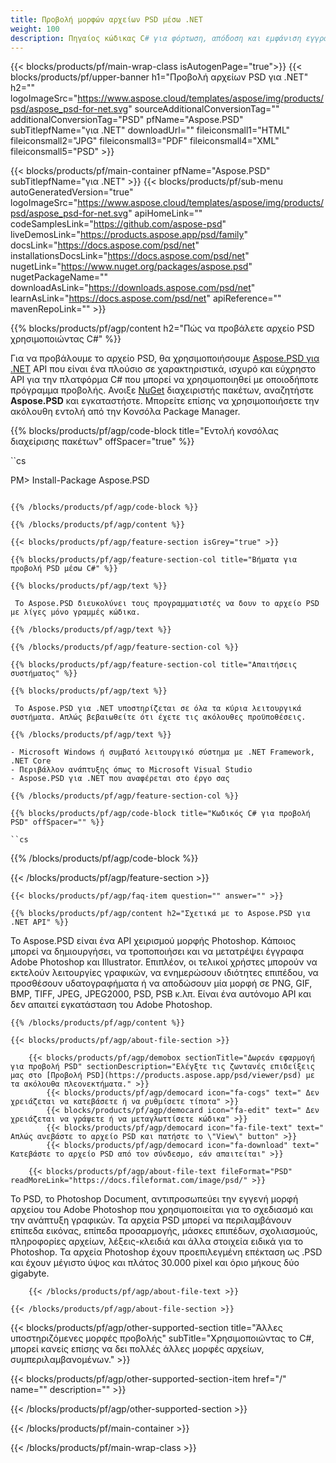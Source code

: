 ```yaml
---
title: Προβολή μορφών αρχείων PSD μέσω .NET
weight: 100
description: Πηγαίος κώδικας C# για φόρτωση, απόδοση και εμφάνιση εγγράφων PSD σε .NET Framework, .NET Core.
---
```


{{< blocks/products/pf/main-wrap-class isAutogenPage="true">}}
{{< blocks/products/pf/upper-banner h1="Προβολή αρχείων PSD για .NET" h2="" logoImageSrc="https://www.aspose.cloud/templates/aspose/img/products/psd/aspose_psd-for-net.svg" sourceAdditionalConversionTag="" additionalConversionTag="PSD" pfName="Aspose.PSD" subTitlepfName="για .NET" downloadUrl="" fileiconsmall1="HTML" fileiconsmall2="JPG" fileiconsmall3="PDF" fileiconsmall4="XML" fileiconsmall5="PSD" >}}

{{< blocks/products/pf/main-container pfName="Aspose.PSD" subTitlepfName="για .NET" >}}
{{< blocks/products/pf/sub-menu autoGeneratedVersion="true" logoImageSrc="https://www.aspose.cloud/templates/aspose/img/products/psd/aspose_psd-for-net.svg" apiHomeLink="" codeSamplesLink="https://github.com/aspose-psd" liveDemosLink="https://products.aspose.app/psd/family" docsLink="https://docs.aspose.com/psd/net" installationsDocsLink="https://docs.aspose.com/psd/net" nugetLink="https://www.nuget.org/packages/aspose.psd" nugetPackageName="" downloadAsLink="https://downloads.aspose.com/psd/net" learnAsLink="https://docs.aspose.com/psd/net" apiReference="" mavenRepoLink="" >}}

{{% blocks/products/pf/agp/content h2="Πώς να προβάλετε αρχείο PSD χρησιμοποιώντας C#" %}}

 Για να προβάλουμε το αρχείο PSD, θα χρησιμοποιήσουμε
 [Aspose.PSD για .NET](https://products.aspose.com/psd/net)
 API που είναι ένα πλούσιο σε χαρακτηριστικά, ισχυρό και εύχρηστο API για την πλατφόρμα C# που μπορεί να χρησιμοποιηθεί με οποιοδήποτε πρόγραμμα προβολής. Ανοιξε
 [NuGet](https://www.nuget.org/packages/aspose.psd)
 διαχειριστής πακέτων, αναζητήστε
 **Aspose.PSD**
 και εγκαταστήστε. Μπορείτε επίσης να χρησιμοποιήσετε την ακόλουθη εντολή από την Κονσόλα Package Manager.

{{% blocks/products/pf/agp/code-block title="Εντολή κονσόλας διαχείρισης πακέτων" offSpacer="true" %}}

``cs

PM> Install-Package Aspose.PSD

```

{{% /blocks/products/pf/agp/code-block %}}

{{% /blocks/products/pf/agp/content %}}

{{< blocks/products/pf/agp/feature-section isGrey="true" >}}

{{% blocks/products/pf/agp/feature-section-col title="Βήματα για προβολή PSD μέσω C#" %}}

{{% blocks/products/pf/agp/text %}}

 Το Aspose.PSD διευκολύνει τους προγραμματιστές να δουν το αρχείο PSD με λίγες μόνο γραμμές κώδικα.

{{% /blocks/products/pf/agp/text %}}

{{% /blocks/products/pf/agp/feature-section-col %}}

{{% blocks/products/pf/agp/feature-section-col title="Απαιτήσεις συστήματος" %}}

{{% blocks/products/pf/agp/text %}}

 Το Aspose.PSD για .NET υποστηρίζεται σε όλα τα κύρια λειτουργικά συστήματα. Απλώς βεβαιωθείτε ότι έχετε τις ακόλουθες προϋποθέσεις.

{{% /blocks/products/pf/agp/text %}}

- Microsoft Windows ή συμβατό λειτουργικό σύστημα με .NET Framework, .NET Core
- Περιβάλλον ανάπτυξης όπως το Microsoft Visual Studio
- Aspose.PSD για .NET που αναφέρεται στο έργο σας

{{% /blocks/products/pf/agp/feature-section-col %}}

{{% blocks/products/pf/agp/code-block title="Κωδικός C# για προβολή PSD" offSpacer="" %}}

``cs

```

{{% /blocks/products/pf/agp/code-block %}}

{{< /blocks/products/pf/agp/feature-section >}}

    {{< blocks/products/pf/agp/faq-item question="" answer="" >}}
 

<!-- aboutfile Starts -->

    {{% blocks/products/pf/agp/content h2="Σχετικά με το Aspose.PSD για .NET API" %}}

 Το Aspose.PSD είναι ένα API χειρισμού μορφής Photoshop. Κάποιος μπορεί να δημιουργήσει, να τροποποιήσει και να μετατρέψει έγγραφα Adobe Photoshop και Illustrator. Επιπλέον, οι τελικοί χρήστες μπορούν να εκτελούν λειτουργίες γραφικών, να ενημερώσουν ιδιότητες επιπέδου, να προσθέσουν υδατογραφήματα ή να αποδώσουν μία μορφή σε PNG, GIF, BMP, TIFF, JPEG, JPEG2000, PSD, PSB κ.λπ. Είναι ένα αυτόνομο API και δεν απαιτεί εγκατάσταση του Adobe Photoshop.



    {{% /blocks/products/pf/agp/content %}}

    {{< blocks/products/pf/agp/about-file-section >}}

        {{< blocks/products/pf/agp/demobox sectionTitle="Δωρεάν εφαρμογή για προβολή PSD" sectionDescription="Ελέγξτε τις ζωντανές επιδείξεις μας στο [Προβολή PSD](https://products.aspose.app/psd/viewer/psd) με τα ακόλουθα πλεονεκτήματα." >}}
            {{< blocks/products/pf/agp/democard icon="fa-cogs" text=" Δεν χρειάζεται να κατεβάσετε ή να ρυθμίσετε τίποτα" >}}
            {{< blocks/products/pf/agp/democard icon="fa-edit" text=" Δεν χρειάζεται να γράψετε ή να μεταγλωττίσετε κώδικα" >}}
            {{< blocks/products/pf/agp/democard icon="fa-file-text" text=" Απλώς ανεβάστε το αρχείο PSD και πατήστε το \"View\" button" >}}
            {{< blocks/products/pf/agp/democard icon="fa-download" text=" Κατεβάστε το αρχείο PSD από τον σύνδεσμο, εάν απαιτείται" >}}

        {{< blocks/products/pf/agp/about-file-text fileFormat="PSD" readMoreLink="https://docs.fileformat.com/image/psd/" >}}
Το PSD, το Photoshop Document, αντιπροσωπεύει την εγγενή μορφή αρχείου του Adobe Photoshop που χρησιμοποιείται για το σχεδιασμό και την ανάπτυξη γραφικών. Τα αρχεία PSD μπορεί να περιλαμβάνουν επίπεδα εικόνας, επίπεδα προσαρμογής, μάσκες επιπέδων, σχολιασμούς, πληροφορίες αρχείων, λέξεις-κλειδιά και άλλα στοιχεία ειδικά για το Photoshop. Τα αρχεία Photoshop έχουν προεπιλεγμένη επέκταση ως .PSD και έχουν μέγιστο ύψος και πλάτος 30.000 pixel και όριο μήκους δύο gigabyte.

        {{< /blocks/products/pf/agp/about-file-text >}}

    {{< /blocks/products/pf/agp/about-file-section >}}

<!-- aboutfile Ends -->

{{< blocks/products/pf/agp/other-supported-section title="Άλλες υποστηριζόμενες μορφές προβολής" subTitle="Χρησιμοποιώντας το C#, μπορεί κανείς επίσης να δει πολλές άλλες μορφές αρχείων, συμπεριλαμβανομένων." >}}

{{< blocks/products/pf/agp/other-supported-section-item href="/" name="" description="" >}}

{{< /blocks/products/pf/agp/other-supported-section >}}

{{< /blocks/products/pf/main-container >}}
    
{{< /blocks/products/pf/main-wrap-class >}}
